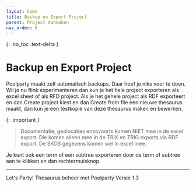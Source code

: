 ```yaml
---
layout: home
title: Backup en Export Project
parent: Project Aanmaken
nav_order: 6
---
```

{: .no_toc .text-delta }


# Backup en Export Project

Poolparty maakt zelf automatisch backups. Daar hoef je niks voor te doen.
Wil je nu flink experimenteren dan kun je het hele project exporteren als excel sheet of als
RFD project.
Als je het gehele project als RDF exporteert en dan Create project kiest en dan Create from
file een nieuwe thesaurus maakt, dan kun je een testkopie van deze thesaurus maken en
bewerken.

{: .important }
> Documentatie, geolocaties enzovoorts komen NIET mee in de excel export. Die komen alleen mee in de TRIX en TRIG exports via RDF export. De SKOS gegevens komen wel in excel mee.

Je kunt ook een term of een subtree exporteren door de term of subtree aan te klikken en
dan rechtermuisknop.

---

Let's Party! Thesaurus beheer met Poolparty Versie 1.3